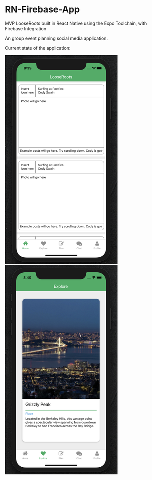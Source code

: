 # RN-Firebase-App
MVP LooseRoots built in React Native using the Expo Toolchain, with Firebase Integration

An group event planning social media application.

Current state of the application:

<p float="left">
  <img src="https://github.com/looseroots/RN-Firebase-App/blob/master/README_ASSETS/home_screen.png" alt="alt text" width="360">
  <img src="https://github.com/looseroots/RN-Firebase-App/blob/master/README_ASSETS/explore_screen.png" alt="alt text" width="360">
</p>
